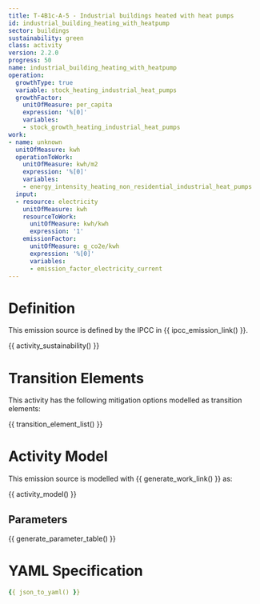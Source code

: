 ```yaml
---
title: T-4B1c-A-5 - Industrial buildings heated with heat pumps
id: industrial_building_heating_with_heatpump
sector: buildings
sustainability: green
class: activity
version: 2.2.0
progress: 50
name: industrial_building_heating_with_heatpump
operation:
  growthType: true
  variable: stock_heating_industrial_heat_pumps
  growthFactor:
    unitOfMeasure: per_capita
    expression: '%[0]'
    variables:
    - stock_growth_heating_industrial_heat_pumps
work:
- name: unknown
  unitOfMeasure: kwh
  operationToWork:
    unitOfMeasure: kwh/m2
    expression: '%[0]'
    variables:
    - energy_intensity_heating_non_residential_industrial_heat_pumps
  input:
  - resource: electricity
    unitOfMeasure: kwh
    resourceToWork:
      unitOfMeasure: kwh/kwh
      expression: '1'
    emissionFactor:
      unitOfMeasure: g_co2e/kwh
      expression: '%[0]'
      variables:
      - emission_factor_electricity_current
---
```

# Definition
This emission source is defined by the IPCC in {{ ipcc_emission_link() }}.


{{ activity_sustainability() }}

# Transition Elements

This activity has the following mitigation options modelled as transition elements:

{{ transition_element_list() }}

# Activity Model
This emission source is modelled with {{ generate_work_link() }} as:

{{ activity_model() }}

## Parameters

{{ generate_parameter_table() }}

# YAML Specification

```yaml
{{ json_to_yaml() }}
```